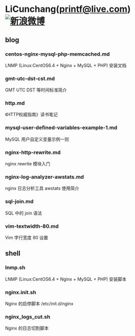 LiCunchang(printf@live.com)[![新浪微博](http://img.t.sinajs.cn/t4/style/images/staticlogo/download/Buttons/48x48/Weibo_Buttons_48x48_gold_back.png)](http://weibo.com/licunchang) 
==========

## blog

### centos-nginx-mysql-php-memcached.md

LNMP (Linux:CentOS6.4 + Nginx + MySQL + PHP) 安装文档

### gmt-utc-dst-cst.md

GMT UTC DST 等时间标准简介

### http.md

《HTTP权威指南》读书笔记

### mysql-user-defined-variables-example-1.md

MySQL 用户自定义变量示例一则

### nginx-http-rewrite.md

nginx rewrite 模块入门

### nginx-log-analyzer-awstats.md

nginx 日志分析工具 awstats 使用简介

### sql-join.md

SQL 中的 join 语法

### vim-textwidth-80.md

Vim 字行宽度 80 设置

## shell

### lnmp.sh

LNMP (Linux:CentOS6.4 + Nginx + MySQL + PHP) 安装脚本

### nginx.init.sh

Nginx 的启停脚本 /etc/init.d/nginx 

### nginx\_logs\_cut.sh

Nginx 的日志切割脚本 











